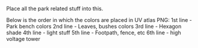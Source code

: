 Place all the park related stuff into this.

Below is the order in which the colors are placed in UV atlas PNG:
1st line - Park bench colors
2nd line - Leaves, bushes colors
3rd line - Hexagon shade
4th line - light stuff
5th line - Footpath, fence, etc
6th line - high voltage tower